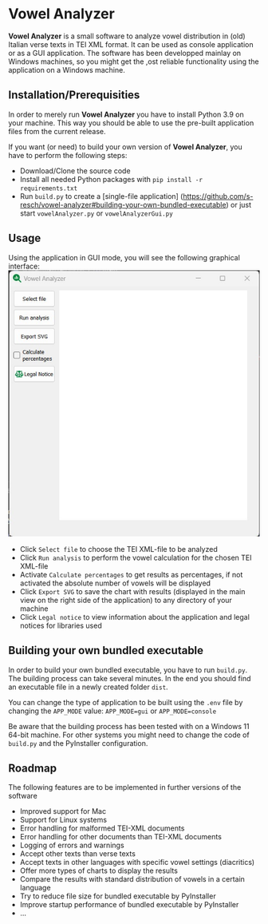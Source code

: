 # Vowel Analyzer

**Vowel Analyzer** is a small software to analyze vowel distribution in (old) Italian verse texts in TEI XML format. It can be used as console application or as a GUI application. The software has been developped mainlay on Windows machines, so you might get the ,ost reliable functionality using the application on a Windows machine.

## Installation/Prerequisities

In order to merely run **Vowel Analyzer** you have to install Python 3.9 on your machine. This way you should be able to use the pre-built application files from the current release.

If you want (or need) to build your own version of **Vowel Analyzer**, you have to perform the following steps:

- Download/Clone the source code
- Install all needed Python packages with `pip install -r requirements.txt`
- Run `build.py` to create a [single-file application] (https://github.com/s-resch/vowel-analyzer#building-your-own-bundled-executable) or just start `vowelAnalyzer.py` or `vowelAnalyzerGui.py`

## Usage

Using the application in GUI mode, you will see the following graphical interface:
![GUI interface of Vowel Analyzer](/src/assets/vowel_analyzer.jpg)

- Click `Select file` to choose the TEI XML-file to be analyzed
- Click `Run analysis` to perform the vowel calculation for the chosen TEI XML-file
- Activate `Calculate percentages` to get results as percentages, if not activated the absolute number of vowels will be displayed
- Click `Export SVG` to save the chart with results (displayed in the main view on the right side of the application) to any directory of your machine
- Click `Legal notice` to view information about the application and legal notices for libraries used

## Building your own bundled executable

In order to build your own bundled executable, you have to run `build.py`. The building process can take several minutes. In the end you should find an executable file in a newly created folder `dist`.

You can change the type of application to be built using the `.env` file by changing the `APP_MODE` value:
`APP_MODE=gui`
or
`APP_MODE=console`

Be aware that the building process has been tested with on a Windows 11 64-bit machine. For other systems you might need to change the code of `build.py` and the PyInstaller configuration.

## Roadmap

The following features are to be implemented in further versions of the software

- Improved support for Mac
- Support for Linux systems
- Error handling for malformed TEI-XML documents
- Error handling for other documents than TEI-XML documents
- Logging of errors and warnings
- Accept other texts than verse texts
- Accept texts in other languages with specific vowel settings (diacritics)
- Offer more types of charts to display the results
- Compare the results with standard distribution of vowels in a certain language
- Try to reduce file size for bundled executable by PyInstaller
- Improve startup performance of bundled executable by PyInstaller
- ...
